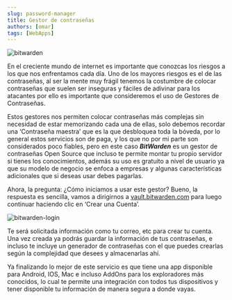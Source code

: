 ```yaml
---
slug: password-manager
title: Gestor de contraseñas
authors: [omar]
tags: [WebApps]
---
```


![bitwarden](/img/blog/password-manager/bitwarden-review-1.png)

En el creciente mundo de internet es importante que conozcas los riesgos a los que nos enfrentamos cada día. Uno de los mayores riesgos es el de las contraseñas, al ser la mente muy frágil tenemos la costumbre de colocar contraseñas que suelen ser inseguras y fáciles de adivinar para los atacantes por ello es importante que consideremos el uso de Gestores de Contraseñas.

Estos gestores nos permiten colocar contraseñas más complejas sin necesidad de estar memorizando cada una de ellas, solo debemos recordar una ‘Contraseña maestra’ que es la que desbloquea toda la bóveda, por lo general estos servicios son de paga, y los que no por mi parte son considerados poco fiables, pero en este caso ***BitWarden*** es un gestor de contraseñas Open Source que incluso te permite montar tu propio servidor si tienes los conocimientos, además su uso es gratuito a nivel de usuario ya que su modelo de negocio se enfoca a empresas y algunas características adicionales que si deseas usar debes pagarlas.

Ahora, la pregunta: ¿Cómo iniciamos a usar este gestor? Bueno, la respuesta es sencilla, vamos a dirigirnos a <a href="https://vault.bitwarden.com/">vault.bitwarden.com</a> para luego continuar haciendo clic en ‘Crear una Cuenta’.

![bitwarden-login](/img/blog/password-manager/bitwarden-login.png)

Te será solicitada información como tu correo, etc para crear tu cuenta. Una vez creada ya podrás guardar la información de tus contraseñas, e incluso te incluye un generador de contraseñas con el que puedes crearlas según la complejidad que desees y almacenarlas ahí.

Ya finalizando lo mejor de este servicio es que tiene una app disponible para Android, IOS, Mac e incluso AddOns para los exploradores más conocidos, lo cual te permite una integración con todos tus dispositivos y tener disponible tu información de manera segura a donde vayas.